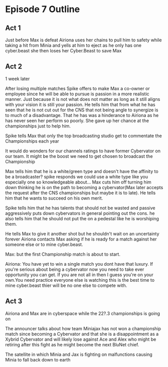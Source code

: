 # Episode 7 Outline
## Act 1
Just before Max is defeat Airiona uses her chains to pull him to safety while taking a hit from Minia and yells at him to eject as he only has one cyber.beast she then loses her Cyber.Beast to save Max

## Act 2
1 week later

After losing multiple matches Spike offers to make Max a co-owner or employee since he will be able to pursue is passion in a more realistic manner. Just because it is not what does not matter as long as it still aligns with your vision it is still your passion. He tells him that from what he has seen that he is not cut out for the CNS that not being angle to synergize is to much of a disadvantage. That he has was a hinderance to Airiona as he has never seen her perform so poorly. She gave up her chance at the championships just to help him.

Spike tells Max that only the top broadcasting studio get to commentate the Championships each year
		
It would do wonders for our channels ratings to have former Cybervator on our team. It might be the boost we need to get chosen to broadcast the Championship

Max tells him that he is a white/green type and doesn't have the affinity to be a broadcaster? spike responds we could use a white type like you especially one so knowledgeable about... Max cuts him off turning him down thinking he is on the path to becoming a cybervator(Max later accepts the request  after the CNS championships but maybe it is to late). He tells him that he wants to succeed on his own merit. 
		
Spike tells him that he has talents that should not be wasted and passive aggressively puts down cybervators in general pointing out the cons. he also tells him that he should  not put the on a pedestal like he is worshiping them.
		
He tells Max to give it another shot but he shouldn't wait on an uncertainty forever
Airiona contacts Max asking if he is ready for a match against her someone else or to mine cyber.beast.

Max: but the first Championship match is about to start.

Airiona: You have yet to win a single match you dont have that luxury. If you're serious about being a cybervator now you need to take ever opportunity you can get. If you are not all in then I guess you're on your own.You need practice everyone else is watching this is the best time to mine cyber.beast thier will be no one else to compete with.

## Act 3
Airiona and Max are in cyberspace while the 22?.3 championships is going on 

The announcer talks about how team Miniajax has not won a championship match since becoming a Cybervator and that she is a disappointment as a Xybrid Cybervator and will likely lose against Ace and Alex who might be retiring after this fight as he might become the next BluNet chief.
		
The satellite in which Minia and Jax is fighting on malfunctions causing Minia to fall back down to earth
		


